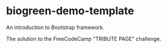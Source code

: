# biogreen-demo-template
An introduction to Bootstrap framework.

The solution to the FreeCodeCamp "TRIBUTE PAGE" challenge.
